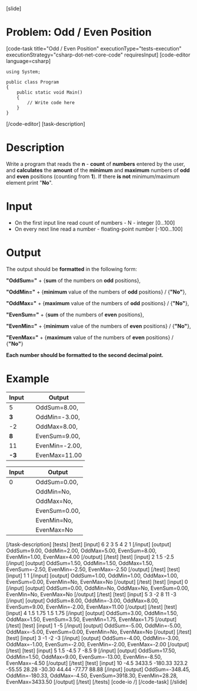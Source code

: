 [slide]
# Problem: Odd / Even Position
[code-task title="Odd / Even Position" executionType="tests-execution" executionStrategy="csharp-dot-net-core-code" requiresInput]
[code-editor language=csharp]
```
using System;

public class Program
{
    public static void Main()
    {
        // Write code here
    }
}
```
[/code-editor]
[task-description]
# Description

Write a program that reads the **n** - **count** of **numbers** entered by the user, and **calculates** the **amount** of the **minimum** and **maximum** numbers of **odd** and **even** positions (counting from **1**). If there **is not** minimum/maximum element print "**No**".

# Input

- On the first input line read count of numbers - N - integer \[0...100\]
- On every next line read a number - floating-point number \[-100...100\]

# Output

The output should be **formatted** in the following form:

**"OddSum="** + \{**sum** of the numbers on **odd** positions\},

**"OddMin="** + \{**minimum** value of the numbers of **odd** positions\} / \{**"No"**\},

**"OddMax="** + \{**maximum** value of the numbers of **odd** positions\} / \{**"No"**\},

**"EvenSum="** + \{**sum** of the numbers of **even** positions\},

**"EvenMin="** + \{**minimum** value of the numbers of **even** positions\} / \{**"No"**\},

**"EvenMax="** + \{**maximum** value of the numbers of **even** positions\} / \{**"No"**\}

**Each number should be formatted to the second decimal point.**

# Example

| **Input** | | **Output** |   
| --- | --- | --- |
| 5 | | OddSum=8.00, | |
| **3** | | OddMin=-3.00, |
| -2 | | OddMax=8.00, | | |
| **8** | | EvenSum=9.00, | |
| 11 | | EvenMin=-2.00, | | 
| **-3** | | EvenMax=11.00 |


| **Input** | | **Output** |
| --- | --- | --- |
| 0 | | OddSum=0.00, |
| | | OddMin=No, |
| | | OddMax=No, |
| | | EvenSum=0.00, |
| | | EvenMin=No, |
| | | EvenMax=No |
[/task-description]
[tests]
[test]
[input]
6
2
3
5
4
2
1
[/input]
[output]
OddSum=9.00,
OddMin=2.00,
OddMax=5.00,
EvenSum=8.00,
EvenMin=1.00,
EvenMax=4.00
[/output]
[/test]
[test]
[input]
2
1.5
-2.5
[/input]
[output]
OddSum=1.50,
OddMin=1.50,
OddMax=1.50,
EvenSum=-2.50,
EvenMin=-2.50,
EvenMax=-2.50
[/output]
[/test]
[test]
[input]
1
1
[/input]
[output]
OddSum=1.00,
OddMin=1.00,
OddMax=1.00,
EvenSum=0.00,
EvenMin=No,
EvenMax=No
[/output]
[/test]
[test]
[input]
0
[/input]
[output]
OddSum=0.00,
OddMin=No,
OddMax=No,
EvenSum=0.00,
EvenMin=No,
EvenMax=No
[/output]
[/test]
[test]
[input]
5
3
-2
8
11
-3
[/input]
[output]
OddSum=8.00,
OddMin=-3.00,
OddMax=8.00,
EvenSum=9.00,
EvenMin=-2.00,
EvenMax=11.00
[/output]
[/test]
[test]
[input]
4
1.5
1.75
1.5
1.75
[/input]
[output]
OddSum=3.00,
OddMin=1.50,
OddMax=1.50,
EvenSum=3.50,
EvenMin=1.75,
EvenMax=1.75
[/output]
[/test]
[test]
[input]
1
-5
[/input]
[output]
OddSum=-5.00,
OddMin=-5.00,
OddMax=-5.00,
EvenSum=0.00,
EvenMin=No,
EvenMax=No
[/output]
[/test]
[test]
[input]
3
-1
-2
-3
[/input]
[output]
OddSum=-4.00,
OddMin=-3.00,
OddMax=-1.00,
EvenSum=-2.00,
EvenMin=-2.00,
EvenMax=-2.00
[/output]
[/test]
[test]
[input]
5
1.5
-4.5
7
-8.5
9
[/input]
[output]
OddSum=17.50,
OddMin=1.50,
OddMax=9.00,
EvenSum=-13.00,
EvenMin=-8.50,
EvenMax=-4.50
[/output]
[/test]
[test]
[input]
10
-4.5
3433.5
-180.33
323.2
-55.55
28.28
-30.30
44.44
-77.77
88.88
[/input]
[output]
OddSum=-348.45,
OddMin=-180.33,
OddMax=-4.50,
EvenSum=3918.30,
EvenMin=28.28,
EvenMax=3433.50
[/output]
[/test]
[/tests]
[code-io /]
[/code-task]
[/slide]